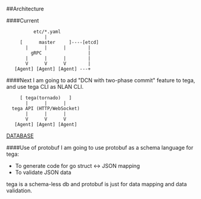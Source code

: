 ##Architecture

####Current
```
          etc/*.yaml
              |
     [      master     ]----[etcd]
       |      |      |        |
         gRPC                 |
       |      |      |        |
       V      V      V        |
   [Agent] [Agent] [Agent] ---+
```

####Next
I am going to add "DCN with two-phase commit" feature to tega, and use tega CLI as NLAN CLI.

```
     [ tega(tornado)   ] 
       |      |      |
  tega API (HTTP/WebSocket)
       |      |      |
       V      V      V
   [Agent] [Agent] [Agent]
```

[DATABASE](./DATABASE.md)

####Use of protobuf
I am going to use protobuf as a schema language for tega:
- To generate code for go struct <-> JSON mapping
- To validate JSON data

tega is a schema-less db and protobuf is just for data mapping and data validation.
